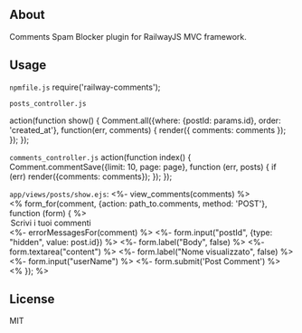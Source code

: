 ## About
Comments Spam Blocker plugin for RailwayJS MVC framework.

## Usage

`npmfile.js`
    require('railway-comments');

`posts_controller.js`

   action(function show() {
      Comment.all({where: {postId: params.id}, order: 'created_at'}, function(err, comments) 		{
        	render({ comments: comments });
      	});
   });
                     
`comments_controller.js`
   action(function index() {
       Comment.commentSave({limit: 10, page: page}, function (err, posts) {
           if (err) render({comments: comments});
       });
   });
   
`app/views/posts/show.ejs`:
  <%- view_comments(comments) %>	                        
	<% form_for(comment, {action: path_to.comments, method: 'POST'}, function (form) { %>
		<legend>Scrivi i tuoi commenti</legend>
    <%- errorMessagesFor(comment) %>
    <%- form.input("postId", {type: "hidden", value: post.id}) %>
    <%- form.label("Body", false) %>
    <%- form.textarea("content") %>
    <%- form.label("Nome visualizzato", false) %>
    <%- form.input("userName") %>
		<%- form.submit('Post Comment') %> 
	<% }); %> 
	

## License
MIT
